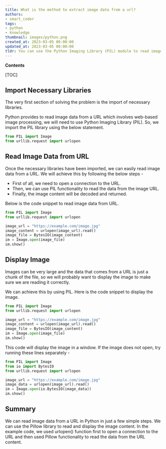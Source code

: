 ```yaml
---
title: What is the method to extract image data from a url?
authors:
- smart_coder
tags:
- python
- knowledge
thumbnail: images/python.png
created_at: 2023-03-05 00:00:00
updated_at: 2023-03-05 00:00:00
tldr: You can use the Python Imaging Library (PIL) module to read image data from a URL in Python using the open() function.
---
```


**Contents**

[TOC]

## Import Necessary Libraries
The very first section of solving the problem is the import of necessary libraries. 

Python provides to read image data from a URL which involves web-based image processing, we will need to use Python Imaging Library (PIL). So, we import the PIL library using the below statement.

```python
from PIL import Image
from urllib.request import urlopen
```


## Read Image Data from URL
Once the necessary libraries have been imported, we can easily read image data from a URL. We will achieve this by following the below steps -

- First of all, we need to open a connection to the URL.
- Then, we can use PIL functionality to read the data from the image URL.
- Finally, the image content will be decoded and returned.

Below is the code snippet to read image data from URL.

```python
from PIL import Image
from urllib.request import urlopen

image_url = "https://example.com/image.jpg"
image_content = urlopen(image_url).read()
image_file = BytesIO(image_content)
im = Image.open(image_file)
im.show()
```


## Display Image
Images can be very large and the data that comes from a URL is just a chunk of the file, so we will probably want to display the image to make sure we are reading it correctly. 

We can achieve this by using PIL. Here is the code snippet to display the image.

```python
from PIL import Image
from urllib.request import urlopen

image_url = "https://example.com/image.jpg"
image_content = urlopen(image_url).read()
image_file = BytesIO(image_content)
im = Image.open(image_file)
im.show()
```

This code will display the image in a window. If the image does not open, try running these lines separately -

```python
from PIL import Image
from io import BytesIO
from urllib.request import urlopen

image_url = "https://example.com/image.jpg"
image_data = urlopen(image_url).read()
im = Image.open(io.BytesIO(image_data))
im.show()
```


## Summary
We can read image data from a URL in Python in just a few simple steps. We can use the Pillow library to read and display the image content. In the example code, we used urlopen() function first to open a connection to the URL and then used Pillow functionality to read the data from the URL content.
